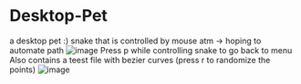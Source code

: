 # Desktop-Pet
a desktop pet :)
snake that is controlled by mouse atm -> hoping to automate path
![image](https://github.com/user-attachments/assets/ecda0f40-57c0-4d1a-8be6-8dba9210093a)
Press p while controlling snake to go back to menu
Also contains a teest file with bezier curves (press r to randomize the points)
![image](https://github.com/user-attachments/assets/a4351752-5aab-4422-bb7a-28c078b656fc)
